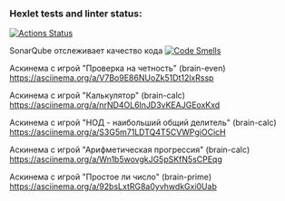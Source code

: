 ### Hexlet tests and linter status:
[![Actions Status](https://github.com/EvgPov/frontend-project-44/actions/workflows/hexlet-check.yml/badge.svg)](https://github.com/EvgPov/frontend-project-44/actions)

SonarQube отслеживает качество кода
[![Code Smells](https://sonarcloud.io/api/project_badges/measure?project=EvgPov_frontend-project-44&metric=code_smells)](https://sonarcloud.io/summary/new_code?id=EvgPov_frontend-project-44)

Аскинема с игрой "Проверка на четность" (brain-even)
https://asciinema.org/a/V7Bo9E86NUoZk51Dt12lxRssp

Аскинема с игрой "Калькулятор" (brain-calc)
https://asciinema.org/a/nrND4OL6lnJD3vKEAJGEoxKxd

Аскинема с игрой "НОД - наибольший общий делитель" (brain-calc)
https://asciinema.org/a/S3G5m71LDTQ4T5CVWPgiOCicH

Аскинема с игрой "Арифметическая прогрессия" (brain-calc)
https://asciinema.org/a/Wn1b5wovgkJG5pSKfN5sCPEqg

Аскинема с игрой "Простое ли число" (brain-prime)
https://asciinema.org/a/92bsLxtRG8a0yvhwdkGxi0Uab
